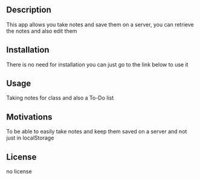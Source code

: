 ## Description

This app allows you take notes and save them on a server, you can retrieve the notes and also edit them

## Installation

There is no need for installation you can just go to the link below to use it

## Usage

Taking notes for class and also a To-Do list

## Motivations

To be able to easily take notes and keep them saved on a server and not just in localStorage

## License

no license 